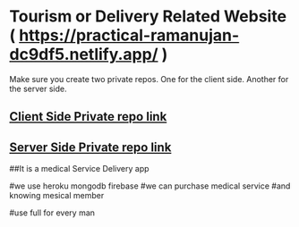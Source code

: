 # Tourism or Delivery Related Website ( https://practical-ramanujan-dc9df5.netlify.app/ )
Make sure you create two private repos. One for the client side. Another for the server side.

## [Client Side Private repo link]( https://github.com/programming-hero-web-course1/tourism-or-delivery-website-client-side-najmul166 )




## [Server Side Private repo link]( https://github.com/programming-hero-web-course1/tourism-or-delivery-website-server-side-najmul166  )

##It is a medical Service Delivery app

#we use heroku mongodb firebase
#we can purchase medical service
#and knowing mesical member

#use full for every man

